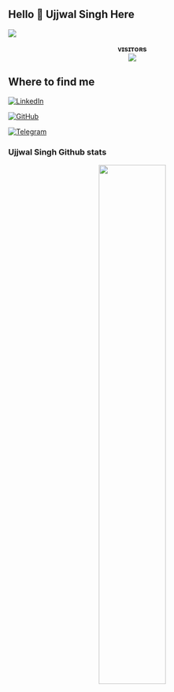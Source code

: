 ## Hello 👋 Ujjwal Singh Here 
[<img src="https://github.com/theujjwalsingh18/theujjwalsingh18/blob/master/resources/hr.gif"/>](https://github.com/theujjwalsingh18)
<p align="center">
    <b>ᴠɪsɪᴛᴏʀs</b><br>
    <img align="middle" src="https://profile-counter.glitch.me/theujjwalsingh18/count.svg" />
</p>

## Where to find me
[![LinkedIn](https://img.shields.io/badge/-LinkedIn-0077B5?logo=linkedin&logoColor=white&color=0077B5)](https://www.linkedin.com/in/ujjwal-kumar-singh-2174a0272)

[![GitHub](https://img.shields.io/badge/-GitHub-181717?logo=github&logoColor=white&color=181717)](https://github.com/theujjwalsingh18)

[![Telegram](https://img.shields.io/badge/-Telegram-2CA5E0?logo=telegram&logoColor=white&color=2CA5E0)](https://t.me/theujjwalsinghh)


### Ujjwal Singh Github stats 
<p align="center">
    <img
        width="52%"
        src="https://github-readme-stats.vercel.app/api?username=theujjwalsingh18&count_private=true&include_all_commits=true&show_icons=true&theme=tokyonight&custom_title=GitHub+Stats"
    />
</p>
